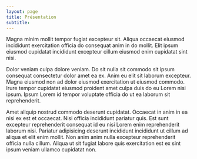 ```yaml
---
layout: page
title: Présentation
subtitle:
---
```


Magna minim mollit tempor fugiat excepteur sit. Aliqua occaecat eiusmod incididunt exercitation officia do consequat anim in do mollit. Elit ipsum eiusmod cupidatat incididunt excepteur cillum eiusmod enim cupidatat sint nisi.

Dolor veniam culpa dolore veniam. Do sit nulla sit commodo sit ipsum consequat consectetur dolor amet ea ex. Anim eu elit sit laborum excepteur. Magna eiusmod non ad dolor eiusmod exercitation ut eiusmod commodo. Irure tempor cupidatat eiusmod proident amet culpa duis do eu Lorem nisi ipsum. Ipsum Lorem id tempor voluptate officia do ut ea laborum sit reprehenderit.

Amet aliquip nostrud commodo deserunt cupidatat. Occaecat in anim in ea nisi ex est et occaecat. Nisi officia incididunt pariatur quis. Est sunt excepteur reprehenderit consequat id eu nisi Lorem enim reprehenderit laborum nisi. Pariatur adipisicing deserunt incididunt incididunt ut cillum ad aliqua et elit enim mollit. Non anim anim nulla excepteur reprehenderit officia nulla cillum. Aliqua ut sit fugiat labore quis exercitation est ex sint ipsum veniam ullamco cupidatat non.
